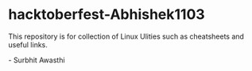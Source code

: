 # hacktoberfest-Abhishek1103

This repository is for collection of Linux Ulities such as cheatsheets and useful links.

\- Surbhit Awasthi
